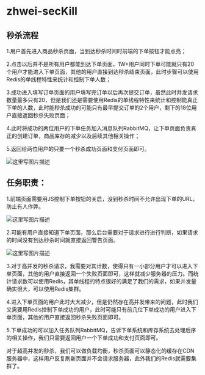 # zhwei-secKill
## 秒杀流程 ##

1.用户首先进入商品秒杀页面，当到达秒杀时间时前端的下单按钮才能点亮；

2.点击以后并不是所有用户都能到达下单页面，1W+用户同时下单可能就只有20个用户才能进入下单页面，其他的用户直接到达秒杀结束页面，此时步骤可以使用Redis的单线程特性来统计和控制下单人数；

3.成功进入填写订单页面的用户填写完订单以后再次提交订单，虽然此时并发请求数量最多只有20，但是我们还是需要使用Redis的单线程特性来统计和控制能真正下单的人数，此时能秒杀成功的可能只有最早提交订单的2个用户，剩下的18位用户直接返回秒杀失败页面；

4.此时将成功的两位用户的下单任务加入消息队列RabbitMQ，让下单页面负责真正的创建订单，商品库存的减少以及后续其他相关操作；

5.返回给两位用户的只要一个秒杀成功页面和支付页面即可。


![这里写图片描述](http://img.blog.csdn.net/20180103131632961?watermark/2/text/aHR0cDovL2Jsb2cuY3Nkbi5uZXQvcXFfMzcxNjk4MTc=/font/5a6L5L2T/fontsize/400/fill/I0JBQkFCMA==/dissolve/70/gravity/SouthEast)


任务职责：
-----
1.前端页面需要用JS控制下单按钮的关启，没到秒杀时间不允许出现下单的URL，防止有人作弊。

![这里写图片描述](http://img.blog.csdn.net/20180103131618438?watermark/2/text/aHR0cDovL2Jsb2cuY3Nkbi5uZXQvcXFfMzcxNjk4MTc=/font/5a6L5L2T/fontsize/400/fill/I0JBQkFCMA==/dissolve/70/gravity/SouthEast)

2.可能有用户直接知道下单页面，那么后台需要对于请求进行进行判断，如果请求的时间没有到达秒杀时间就直接返回警告页面。

![这里写图片描述](http://img.blog.csdn.net/20180103133903795?watermark/2/text/aHR0cDovL2Jsb2cuY3Nkbi5uZXQvcXFfMzcxNjk4MTc=/font/5a6L5L2T/fontsize/400/fill/I0JBQkFCMA==/dissolve/70/gravity/SouthEast)

3.对于高并发的秒杀请求，我需要对其计数，使得只有一小部分用户才可以进入下单页面，其他的用户直接返回一个失败页面即可，这样就减少服务器的压力。而统计请求数可以使用Redis，其单线程的特点很好的满足了我们的需求，如果并发量确实很大，可以使用Redis集群。

4.进入下单页面的用户此时大大减少，但是仍然存在高并发带来的问题，此时我们又需要用Redis控制下单成功的用户，此时可能只有前几位下单成功的用户进入下单页面，其他的用户直接返回秒杀失败页面即可。

5.下单成功的可以加入任务队列RabbitMQ，告诉下单系统和库存系统去处理后序的相关操作，我们只需要返回用户一个下单成功和支付页面即可。


对于超高并发的秒杀，我们可以做负载均衡，秒杀页面可以静态化的缓存在CDN服务器中，这样用户反复刷新页面并不会请求服务器，此外我们的Redis就需要集群了。
